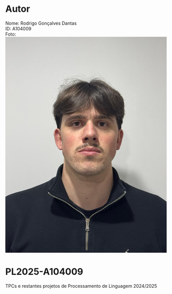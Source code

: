 # Autor
Nome: Rodrigo Gonçalves Dantas  
ID: A104009  
Foto:
![Autor](https://github.com/Rodrigodantas04/PL2025-A104009/blob/main/TP1/WhatsApp%20Image%202025-02-13%20at%2022.13.00.jpeg)
# PL2025-A104009
TPCs e restantes projetos de Processamento de Linguagem 2024/2025
